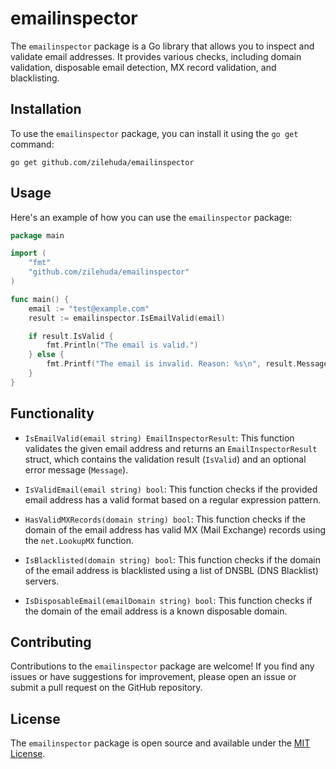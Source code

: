 emailinspector
=============

The `emailinspector` package is a Go library that allows you to inspect and validate email addresses. It provides various checks, including domain validation, disposable email detection, MX record validation, and blacklisting.

Installation
------------

To use the `emailinspector` package, you can install it using the `go get` command:

```shell
go get github.com/zilehuda/emailinspector
```

Usage
-----

Here's an example of how you can use the `emailinspector` package:

```go
package main

import (
	"fmt"
	"github.com/zilehuda/emailinspector"
)

func main() {
	email := "test@example.com"
	result := emailinspector.IsEmailValid(email)

	if result.IsValid {
		fmt.Println("The email is valid.")
	} else {
		fmt.Printf("The email is invalid. Reason: %s\n", result.Message)
	}
}
```

Functionality
-------------

- `IsEmailValid(email string) EmailInspectorResult`: This function validates the given email address and returns an `EmailInspectorResult` struct, which contains the validation result (`IsValid`) and an optional error message (`Message`).

- `IsValidEmail(email string) bool`: This function checks if the provided email address has a valid format based on a regular expression pattern.

- `HasValidMXRecords(domain string) bool`: This function checks if the domain of the email address has valid MX (Mail Exchange) records using the `net.LookupMX` function.

- `IsBlacklisted(domain string) bool`: This function checks if the domain of the email address is blacklisted using a list of DNSBL (DNS Blacklist) servers.

- `IsDisposableEmail(emailDomain string) bool`: This function checks if the domain of the email address is a known disposable domain.

Contributing
------------

Contributions to the `emailinspector` package are welcome! If you find any issues or have suggestions for improvement, please open an issue or submit a pull request on the GitHub repository.

License
-------

The `emailinspector` package is open source and available under the [MIT License](https://opensource.org/licenses/MIT).
